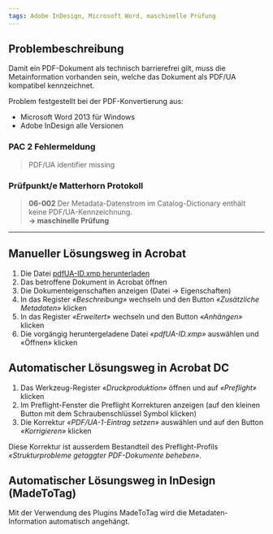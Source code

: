 ```yaml
---
tags: Adobe InDesign, Microsoft Word, maschinelle Prüfung
---
```


## Problembeschreibung

Damit ein PDF-Dokument als technisch barrierefrei gilt, muss die Metainformation vorhanden sein, welche das Dokument als PDF/UA kompatibel kennzeichnet.

Problem festgestellt bei der PDF-Konvertierung aus:

* Microsoft Word 2013 für Windows
* Adobe InDesign alle Versionen

### PAC 2 Fehlermeldung

> PDF/UA identifier missing

### Prüfpunkt/e Matterhorn Protokoll

> **06-002** Der Metadata-Datenstrom im Catalog-Dictionary enthält keine PDF/UA-Kennzeichnung.  
> **→ maschinelle Prüfung**

---

## Manueller Lösungsweg in Acrobat

1. Die Datei [pdfUA-ID.xmp herunterladen](https://taggedpdf.com/xmp/pdfUA-ID.xmp)
2. Das betroffene Dokument in Acrobat öffnen
3. Die Dokumenteigenschaften anzeigen \(Datei → Eigenschaften\)
4. In das Register _«Beschreibung»_ wechseln und den Button _«Zusätzliche Metadaten»_ klicken
5. In das Register _«Erweitert»_ wechseln und den Button _«Anhängen»_ klicken
6. Die vorgängig heruntergeladene Datei _«pdfUA-ID.xmp»_ auswählen und «Öffnen» klicken

## Automatischer Lösungsweg in Acrobat DC

1. Das Werkzeug-Register _«Druckproduktion»_ öffnen und auf _«Preflight»_ klicken
2. Im Preflight-Fenster die Preflight Korrekturen anzeigen \(auf den kleinen Button mit dem Schraubenschlüssel Symbol klicken\)
3. Die Korrektur _«PDF/UA-1-Eintrag setzen»_ auswählen und auf den Button _«Korrigieren»_ klicken

Diese Korrektur ist ausserdem Bestandteil des Preflight-Profils _«Strukturprobleme getaggter PDF-Dokumente beheben»_.

## Automatischer Lösungsweg in InDesign \(MadeToTag\)

Mit der Verwendung des Plugins MadeToTag wird die Metadaten-Information automatisch angehängt.

